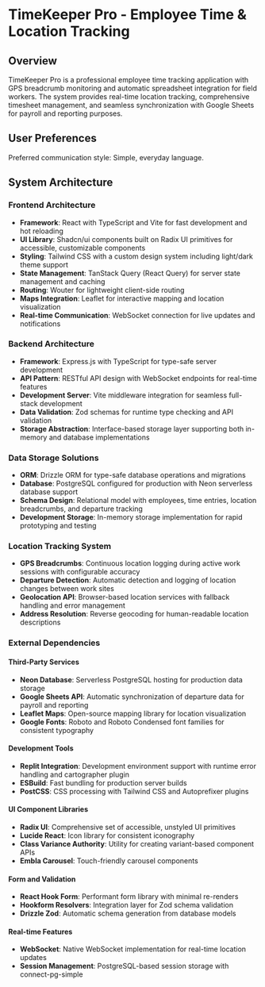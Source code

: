 # TimeKeeper Pro - Employee Time & Location Tracking

## Overview

TimeKeeper Pro is a professional employee time tracking application with GPS breadcrumb monitoring and automatic spreadsheet integration for field workers. The system provides real-time location tracking, comprehensive timesheet management, and seamless synchronization with Google Sheets for payroll and reporting purposes.

## User Preferences

Preferred communication style: Simple, everyday language.

## System Architecture

### Frontend Architecture
- **Framework**: React with TypeScript and Vite for fast development and hot reloading
- **UI Library**: Shadcn/ui components built on Radix UI primitives for accessible, customizable components
- **Styling**: Tailwind CSS with a custom design system including light/dark theme support
- **State Management**: TanStack Query (React Query) for server state management and caching
- **Routing**: Wouter for lightweight client-side routing
- **Maps Integration**: Leaflet for interactive mapping and location visualization
- **Real-time Communication**: WebSocket connection for live updates and notifications

### Backend Architecture
- **Framework**: Express.js with TypeScript for type-safe server development
- **API Pattern**: RESTful API design with WebSocket endpoints for real-time features
- **Development Server**: Vite middleware integration for seamless full-stack development
- **Data Validation**: Zod schemas for runtime type checking and API validation
- **Storage Abstraction**: Interface-based storage layer supporting both in-memory and database implementations

### Data Storage Solutions
- **ORM**: Drizzle ORM for type-safe database operations and migrations
- **Database**: PostgreSQL configured for production with Neon serverless database support
- **Schema Design**: Relational model with employees, time entries, location breadcrumbs, and departure tracking
- **Development Storage**: In-memory storage implementation for rapid prototyping and testing

### Location Tracking System
- **GPS Breadcrumbs**: Continuous location logging during active work sessions with configurable accuracy
- **Departure Detection**: Automatic detection and logging of location changes between work sites
- **Geolocation API**: Browser-based location services with fallback handling and error management
- **Address Resolution**: Reverse geocoding for human-readable location descriptions

### External Dependencies

#### Third-Party Services
- **Neon Database**: Serverless PostgreSQL hosting for production data storage
- **Google Sheets API**: Automatic synchronization of departure data for payroll and reporting
- **Leaflet Maps**: Open-source mapping library for location visualization
- **Google Fonts**: Roboto and Roboto Condensed font families for consistent typography

#### Development Tools
- **Replit Integration**: Development environment support with runtime error handling and cartographer plugin
- **ESBuild**: Fast bundling for production server builds
- **PostCSS**: CSS processing with Tailwind CSS and Autoprefixer plugins

#### UI Component Libraries
- **Radix UI**: Comprehensive set of accessible, unstyled UI primitives
- **Lucide React**: Icon library for consistent iconography
- **Class Variance Authority**: Utility for creating variant-based component APIs
- **Embla Carousel**: Touch-friendly carousel components

#### Form and Validation
- **React Hook Form**: Performant form library with minimal re-renders
- **Hookform Resolvers**: Integration layer for Zod schema validation
- **Drizzle Zod**: Automatic schema generation from database models

#### Real-time Features
- **WebSocket**: Native WebSocket implementation for real-time location updates
- **Session Management**: PostgreSQL-based session storage with connect-pg-simple
